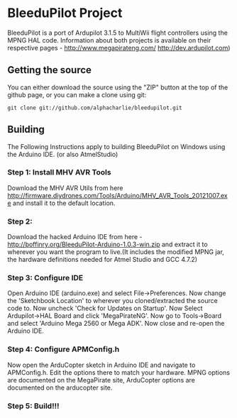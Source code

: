 # BleeduPilot Project

BleeduPilot is a port of Ardupilot 3.1.5 to MultiWii flight controllers using the MPNG HAL code. Information 
about both projects is available on their respective pages - 
http://www.megapirateng.com/
http://dev.ardupilot.com)


## Getting the source

You can either download the source using the "ZIP" button at the top
of the github page, or you can make a clone using git:

```
git clone git://github.com/alphacharlie/bleedupilot.git
```

## Building
The Following Instructions apply to building BleeduPilot on Windows using the Arduino IDE. (or also AtmelStudio)
### Step 1: Install MHV AVR Tools
Download the MHV AVR Utils from here http://firmware.diydrones.com/Tools/Arduino/MHV_AVR_Tools_20121007.exe and 
install it to the default location.
### Step 2: 
Download the hacked Arduino IDE from here - http://boffinry.org/BleeduPilot-Arduino-1.0.3-win.zip and extract it to wherever you want the program to live.(It includes the modified MPNG jar, 
the hardware definitions needed for Atmel Studio and GCC 4.7.2)
### Step 3: Configure IDE
Open Arduino IDE (arduino.exe) and select File->Preferences. Now change the 'Sketchbook Location' to wherever you cloned/extracted the 
source code to. Now uncheck 'Check for Updates on Startup'. Now Select Ardupilot->HAL Board and click 'MegaPirateNG'. Now go to 
Tools->Board and select 'Arduino Mega 2560 or Mega ADK'. Now close and re-open the Arduino IDE.
### Step 4: Configure APMConfig.h
Now open the ArduCopter sketch in Arduino IDE and navigate to APMConfig.h. Edit the options there to match your hardware. MPNG options are 
documented on the MegaPirate site, ArduCopter options are documented on the arducopter site. 
### Step 5: Build!!!


